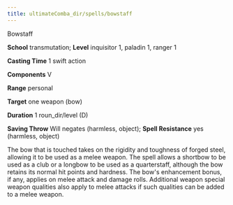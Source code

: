 ```yaml
---
title: ultimateComba_dir/spells/bowstaff
---
```

Bowstaff

**School** transmutation; **Level** inquisitor 1, paladin 1, ranger 1

**Casting Time** 1 swift action

**Components** V

**Range** personal

**Target** one weapon (bow)

**Duration** 1 roun_dir/level (D)

**Saving Throw** Will negates (harmless, object); **Spell Resistance** yes (harmless, object)

The bow that is touched takes on the rigidity and toughness of forged steel, allowing it to be used as a melee weapon. The spell allows a shortbow to be used as a club or a longbow to be used as a quarterstaff, although the bow retains its normal hit points and hardness. The bow's enhancement bonus, if any, applies on melee attack and damage rolls. Additional weapon special weapon qualities also apply to melee attacks if such qualities can be added to a melee weapon.

